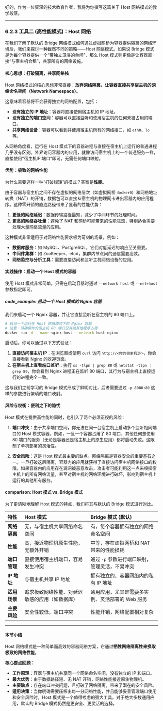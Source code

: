 好的，作为一位资深的技术教育作者，我将为你撰写这篇关于 Host 网络模式的教学段落。

---

### 6.2.3 工具二 (高性能模式)：Host 网络

在我们了解了默认的 Bridge 网络模式如何通过虚拟网桥为容器提供隔离的网络环境后，我们来探讨一种截然不同的策略——Host 网络模式。如果说 Bridge 模式是为每个容器提供一个“带独立卫浴的单间”，那么 Host 模式则更像是让容器直接“与宿主机合租”，共享所有的网络设施。

#### 核心思想：打破隔离，共享网络栈

Host 网络模式的核心思想非常直接：**放弃网络隔离，让容器直接共享宿主机的网络命名空间（Network Namespace）**。

这意味着容器将不会获得独立的网络配置，包括：
*   **没有独立的 IP 地址**：容器将直接使用宿主机的 IP 地址。
*   **没有独立的端口空间**：容器可以直接监听和使用宿主机的任何未被占用的端口。
*   **共享网络设备**：容器可以看到并使用宿主机所有的网络接口，如 `eth0`、`lo` 等。

从网络角度看，运行在 Host 模式下的容器进程与直接在宿主机上运行的普通进程几乎没有区别。外界访问容器内的应用，就像访问宿主机上的一个普通服务一样，直接使用“宿主机IP:端口”即可，无需任何端口映射。

#### 优势：极致的网络性能

为什么需要这样一种“打破规矩”的模式？答案是**性能**。

由于容器与宿主机之间不存在虚拟的网络层次（如虚拟网桥 `docker0`）和网络地址转换（NAT）的开销，数据包可以直接从宿主机的物理网卡进出容器内的应用程序。这种零开销的直连路径带来了显著的性能优势：

1.  **更低的网络延迟**：数据传输路径最短，减少了中间环节的处理时间。
2.  **更高的网络吞吐量**：避免了 NAT 和网桥可能带来的性能瓶颈，特别适合需要处理大量网络流量的应用。

这种模式非常适用于对网络性能要求极为苛刻的场景，例如：
*   **数据库服务**：如 MySQL、PostgreSQL，它们对低延迟的响应至关重要。
*   **中间件集群**：如 ZooKeeper、etcd，集群内节点间的通信需要高效。
*   **网络监控与分析工具**：需要直接访问和监听主机网络设备的应用。

#### 实践操作：启动一个 Host 模式的容器

使用 Host 模式非常简单，只需在启动容器时通过 `--network host` 或 `--net=host` 参数指定即可。

##### code_example: 启动一个 Host 模式的 Nginx 容器

我们来启动一个 Nginx 容器，并让它直接监听在宿主机的 80 端口上。

```bash
# 启动一个运行在 Host 网络模式下的 Nginx 容器
# 注意：请确保你的宿主机 80 端口没有被其他程序占用
docker run -d --name nginx-host --network host nginx
```

启动后，你可以通过以下方式验证：
1.  **直接访问宿主机 IP**：在浏览器或使用 `curl` 访问 `http://<你的宿主机IP>`，你会直接看到 Nginx 的欢迎页面。
2.  **在宿主机上查看端口监听**：执行 `ss -tlpn | grep 80` 或 `netstat -tlpn | grep 80`，你会看到 Nginx 进程正在监听 80 端口，其行为与宿主机上直接运行的进程完全一致。

这与我们之前学习的 Bridge 模式形成了鲜明对比，后者需要通过 `-p 8080:80` 这样的参数进行繁琐的端口映射。

#### 风险与权衡：便利之下的隐忧

Host 模式在提供高性能的同时，也引入了两个必须正视的风险：

1.  **端口冲突**：由于共享端口空间，你无法在同一台宿主机上启动多个监听相同端口的 Host 模式容器。例如，一旦一个容器占用了 80 端口，其他任何想使用 80 端口的服务（无论是容器还是宿主机上的原生应用）都将启动失败。这限制了单机部署的灵活性。

2.  **安全风险**：这是 Host 模式最主要的缺点。网络隔离是容器安全的重要基石之一。一旦打破这层隔离，容器内的应用就获得了直接访问宿主机网络接口的权限。如果容器内的应用存在漏洞被恶意攻击，攻击者可能利用这一点来嗅探宿主机上的所有网络流量，甚至对宿主机的网络环境进行破坏，影响到宿主机上运行的其他所有服务。

#### comparison: Host 模式 vs. Bridge 模式

为了更清晰地理解 Host 模式的特点，我们将其与默认的 Bridge 模式进行对比。

| 特性         | Host 模式                                      | Bridge 模式 (默认)                               |
| :----------- | :--------------------------------------------- | :----------------------------------------------- |
| **网络隔离** | 无，与宿主机共享网络命名空间                   | 有，每个容器拥有独立的网络命名空间               |
| **性能**     | 高，接近物理机原生性能，无额外开销             | 中等，存在虚拟网桥和 NAT 带来的性能损耗          |
| **端口管理** | 直接使用宿主机端口，容易发生冲突               | 通过 `-p` 参数进行端口映射，管理灵活，不易冲突   |
| **IP 地址**  | 与宿主机共享 IP 地址                           | 拥有独立的、容器网络内的私有 IP 地址             |
| **适用场景** | 追求极致网络性能、对延迟敏感的应用（如数据库） | 通用应用，尤其是需要多实例、灵活部署的 Web 服务  |
| **主要风险** | 安全性较低，端口冲突                           | 性能开销，网络配置相对复杂                     |

---

#### 本节小结

Host 网络模式是一种简单而高效的容器网络方案，它通过**牺牲网络隔离性来换取极致的网络性能**。

**核心要点回顾：**
- **工作原理**：容器与宿主机共享同一个网络命名空间，没有独立的 IP 和端口。
- **最大优势**：由于数据路径短、无 NAT 开销，网络性能接近原生物理机。
- **主要缺点**：存在端口冲突问题，且打破了网络隔离，带来了潜在的安全风险。
- **适用决策**：当你明确需要压榨出每一分网络性能，并且能够妥善管理端口使用和安全风险时，Host 模式是一个值得考虑的强大工具。对于绝大多数通用应用，默认的 Bridge 模式仍然是更安全、更灵活的选择。